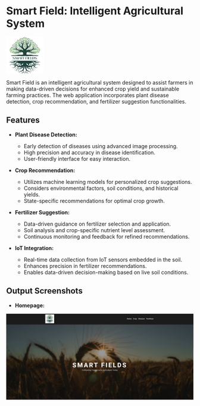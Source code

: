 # Smart Field: Intelligent Agricultural System
<img align="center" alt="coding" breadth="100" width="100" src="https://github.com/Shiva250503ss/Smart_Field/blob/main/Code/static/images/smartfields.jpg">


Smart Field is an intelligent agricultural system designed to assist farmers in making data-driven decisions for enhanced crop yield and sustainable farming practices. The web application incorporates plant disease detection, crop recommendation, and fertilizer suggestion functionalities.

## Features

- **Plant Disease Detection:**
  - Early detection of diseases using advanced image processing.
  - High precision and accuracy in disease identification.
  - User-friendly interface for easy interaction.

- **Crop Recommendation:**
  - Utilizes machine learning models for personalized crop suggestions.
  - Considers environmental factors, soil conditions, and historical yields.
  - State-specific recommendations for optimal crop growth.

- **Fertilizer Suggestion:**
  - Data-driven guidance on fertilizer selection and application.
  - Soil analysis and crop-specific nutrient level assessment.
  - Continuous monitoring and feedback for refined recommendations.

- **IoT Integration:**
  - Real-time data collection from IoT sensors embedded in the soil.
  - Enhances precision in fertilizer recommendations.
  - Enables data-driven decision-making based on live soil conditions.

## Output Screenshots

- **Homepage:**

<img align="center" alt="coding" width="700" src="https://github.com/Shiva250503ss/Smart_Field/blob/main/output%20screenshots/homepage.jpg">

